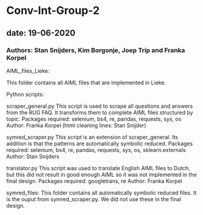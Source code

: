 # Conv-Int-Group-2
## date: 19-06-2020
### Authors: Stan Snijders, Kim Borgonje, Joep Trip and Franka Korpel

AIML_files_Lieke:

This folder contains all AIML files that are implemented in Lieke. 



Python scripts:

scraper_general.py
	This script is used to scrape all questions and answers from the RUG FAQ. It transforms them to complete AIML files structured by topic.
	Packages required: selenium, bs4, re, pandas, requests, sys, os
	Author: Franka Korpel (html cleaning lines: Stan Snijder)

symred_scraper.py
	This script is an extension of scraper_general. Its addition is that the patterns are automatically symbolic reduced.
	Packages required: selenium, bs4, re, pandas, requests, sys, os, sklearn.externals
	Author: Stan Snijders

translator.py
	This script was used to translate English AIML files to Dutch, but this did not result in good enough AIML so it was not implemented in the final design.
	Packages required: googletrans, re
	Author: Franka Korpel



symred_files:
This folder contains all automatically symbolic reduced files. It is the ouput from symred_scraper.py.
We did not use these in the final design.

